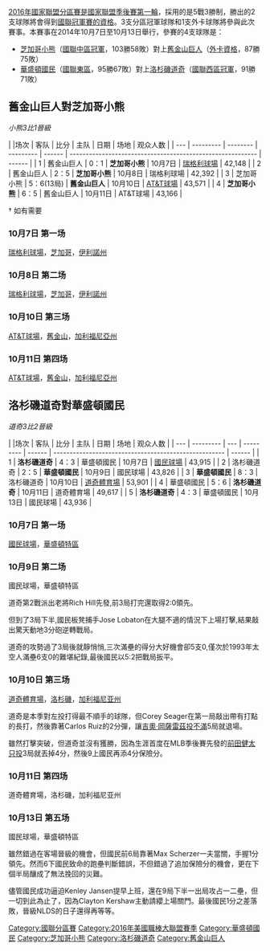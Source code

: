[2016年](../Page/2016年美國職棒大聯盟球季.md "wikilink")[國家聯盟分區賽是](https://zh.wikipedia.org/wiki/國家聯盟分區賽 "wikilink")[國家聯盟季後賽第一輪](https://zh.wikipedia.org/wiki/國家聯盟 "wikilink")，採用的是5戰3勝制，勝出的2支球隊將會得到[國聯冠軍賽的資格](../Page/2016年國家聯盟冠軍賽.md "wikilink")。3支分區冠軍球隊和1支外卡球隊將參與此次賽事。本賽事在2014年10月7日至10月13日舉行，參賽的4支球隊是：

  - [芝加哥小熊](../Page/芝加哥小熊.md "wikilink")（[國聯中區冠軍](../Page/國家聯盟中區.md "wikilink")，103勝58敗）對上[舊金山巨人](../Page/舊金山巨人.md "wikilink")（[外卡資格](../Page/2016年國家聯盟外卡晉級賽.md "wikilink")，87勝75敗）
  - [華盛頓國民](../Page/華盛頓國民.md "wikilink")（[國聯東區](../Page/國家聯盟東區.md "wikilink")，95勝67敗）對上[洛杉磯道奇](https://zh.wikipedia.org/wiki/洛杉磯道奇 "wikilink")（[國聯西區冠軍](../Page/國家聯盟西區.md "wikilink")，91勝71敗）

## 舊金山巨人對芝加哥小熊

*小熊3比1晉級*

| |场次 | 客队        | 比分       | 主队        | 日期     | 场地                                                         | 观众人数   |
| --- | --------- | -------- | --------- | ------ | ---------------------------------------------------------- | ------ |
| 1   | 舊金山巨人     | 0：1      | **芝加哥小熊** | 10月7日  | [瑞格利球場](https://zh.wikipedia.org/wiki/瑞格利球場 "wikilink")    | 42,148 |
| 2   | 舊金山巨人     | 2：5      | **芝加哥小熊** | 10月8日  | 瑞格利球場                                                      | 42,392 |
| 3   | 芝加哥小熊     | 5：6(13局) | **舊金山巨人** | 10月10日 | [AT\&T球場](https://zh.wikipedia.org/wiki/AT&T球場 "wikilink") | 43,571 |
| 4   | **芝加哥小熊** | 6：5      | 舊金山巨人     | 10月11日 | AT\&T球場                                                    | 43,166 |

† 如有需要

### 10月7日 第一场

[瑞格利球場](https://zh.wikipedia.org/wiki/瑞格利球場 "wikilink")，[芝加哥](../Page/芝加哥.md "wikilink")，[伊利諾州](https://zh.wikipedia.org/wiki/伊利諾州 "wikilink")

### 10月8日 第二场

[瑞格利球場](https://zh.wikipedia.org/wiki/瑞格利球場 "wikilink")，[芝加哥](../Page/芝加哥.md "wikilink")，[伊利諾州](https://zh.wikipedia.org/wiki/伊利諾州 "wikilink")

### 10月10日 第三场

[AT\&T球場](https://zh.wikipedia.org/wiki/AT&T球場 "wikilink")，[舊金山](https://zh.wikipedia.org/wiki/舊金山 "wikilink")，[加利福尼亞州](https://zh.wikipedia.org/wiki/加利福尼亞州 "wikilink")

### 10月11日 第四场

[AT\&T球場](https://zh.wikipedia.org/wiki/AT&T球場 "wikilink")，[舊金山](https://zh.wikipedia.org/wiki/舊金山 "wikilink")，[加利福尼亞州](https://zh.wikipedia.org/wiki/加利福尼亞州 "wikilink")

## 洛杉磯道奇對華盛頓國民

*道奇3比2晉級*

| |场次 | 客队        | 比分  | 主队        | 日期     | 场地                                                    | 观众人数   |
| --- | --------- | --- | --------- | ------ | ----------------------------------------------------- | ------ |
| 1   | **洛杉磯道奇** | 4：3 | 華盛頓國民     | 10月7日  | [國民球場](https://zh.wikipedia.org/wiki/國民球場 "wikilink") | 43,915 |
| 2   | 洛杉磯道奇     | 2：5 | **華盛頓國民** | 10月9日  | 國民球場                                                  | 43,826 |
| 3   | **華盛頓國民** | 8：3 | 洛杉磯道奇     | 10月10日 | [道奇體育場](../Page/道奇體育場.md "wikilink")                  | 53,901 |
| 4   | 華盛頓國民     | 5：6 | **洛杉磯道奇** | 10月11日 | 道奇體育場                                                 | 49,617 |
| 5   | **洛杉磯道奇** | 4：3 | 華盛頓國民     | 10月13日 | 國民球場                                                  | 43,936 |

### 10月7日 第一场

[國民球場](https://zh.wikipedia.org/wiki/國民球場 "wikilink")，[華盛頓特區](https://zh.wikipedia.org/wiki/華盛頓特區 "wikilink")

### 10月9日 第二场

國民球場，華盛頓特區

道奇第2戰派出老將Rich Hill先發,前3局打完還取得2:0領先。

但到了3局下半,國民板凳捕手Jose Lobaton在大腿不適的情況下上場打擊,結果敲出驚天動地3分砲逆轉戰局。

道奇的攻勢過了3局後就靜悄悄,三次滿壘的得分大好機會卻5支0,僅次於1993年太空人滿壘6支0的難堪紀錄,最後國民以5:2把戰局扳平。

### 10月10日 第三场

[道奇體育場](../Page/道奇體育場.md "wikilink")，[洛杉磯](https://zh.wikipedia.org/wiki/洛杉磯 "wikilink")，[加利福尼亚州](../Page/加利福尼亚州.md "wikilink")

道奇是本季對左投打得最不順手的球隊，但Corey Seager在第一局敲出帶有打點的長打，然後靠著Carlos
Ruiz的2分彈，讓[吉奧·岡薩雷茲投不滿](../Page/吉奧·岡薩雷茲.md "wikilink")5局就退場。

雖然打擊突破，但道奇並沒有獲勝，因為生涯首度在MLB季後賽先發的[前田健太只投](../Page/前田健太.md "wikilink")3局就丟掉4分，然後9上國民再添4分保險分。

### 10月11日 第四场

道奇體育場，洛杉磯，加利福尼亚州

### 10月13日 第五场

國民球場，華盛頓特區

雖然錯過在客場晉級的機會，但國民前6局靠著Max
Scherzer一夫當關，手握1分領先。然而6下國民致命的跑壘判斷錯誤，不但錯過了追加保險分的機會，更在下個半局釀成了無法挽回的災難。

儘管國民成功逼迫Kenley Jansen提早上班，還在9局下半一出局攻占一二壘，但一切到此為止了，因為Clayton
Kershaw主動請纓上場關門。最後國民1分之差落敗，晉級NLDS的日子還得再等等。

[Category:國聯分區賽](https://zh.wikipedia.org/wiki/Category:國聯分區賽 "wikilink")
[Category:2016年美國職棒大聯盟賽季](https://zh.wikipedia.org/wiki/Category:2016年美國職棒大聯盟賽季 "wikilink")
[Category:華盛頓國民](https://zh.wikipedia.org/wiki/Category:華盛頓國民 "wikilink")
[Category:芝加哥小熊](https://zh.wikipedia.org/wiki/Category:芝加哥小熊 "wikilink")
[Category:洛杉磯道奇](https://zh.wikipedia.org/wiki/Category:洛杉磯道奇 "wikilink")
[Category:舊金山巨人](https://zh.wikipedia.org/wiki/Category:舊金山巨人 "wikilink")